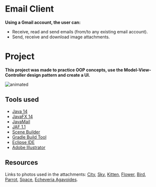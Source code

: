 # Email Client
__Using a Gmail account, the user can:__
- Receive, read and send emails (from/to any existing email account).
- Send, receive and download image attachments.
# Project
__This project was made to practice OOP concepts, use the Model-View-Controller design pattern and create a UI.__

<p>
  <img src="https://github.com/llisaeva/Email-Client/blob/master/demo_img/email-client-demo.gif" alt ="animated"/>
</p>

## Tools used
- [Java 14](https://www.oracle.com/java/technologies/javase-downloads.html)
- [JavaFX 14](https://openjfx.io/)
- [JavaMail](https://javaee.github.io/javamail/)
- [JAF 1.1](https://www.oracle.com/java/technologies/java-beans-activation.html)
- [Scene Builder](https://gluonhq.com/products/scene-builder/)
- [Gradle Build Tool](https://gradle.org/)
- [Eclipse IDE](https://www.eclipse.org/eclipseide/)
- [Adobe Illustrator](https://www.adobe.com/products/illustrator.html)

## Resources 
Links to photos used in the attachments:
[City](https://www.pexels.com/photo/high-rise-buildings-surrounded-by-body-of-water-during-golden-hour-1095826/), [Sky](https://www.pexels.com/photo/down-angle-photography-of-red-clouds-and-blue-sky-844297/), [Kitten](https://www.pexels.com/photo/animal-cat-face-close-up-feline-416160/), [Flower](https://www.pexels.com/photo/flor-flower-garden-jkakaroto-736230/), [Bird](https://www.pexels.com/photo/photography-of-small-blue-and-brown-bird-792416/), [Parrot](https://www.pexels.com/photo/bird-red-animal-colorful-40984/), [Space](https://www.pexels.com/photo/sky-space-dark-galaxy-2150/), [Echeveria Agavoides](https://www.pexels.com/photo/green-succulent-plant-1445417/).
